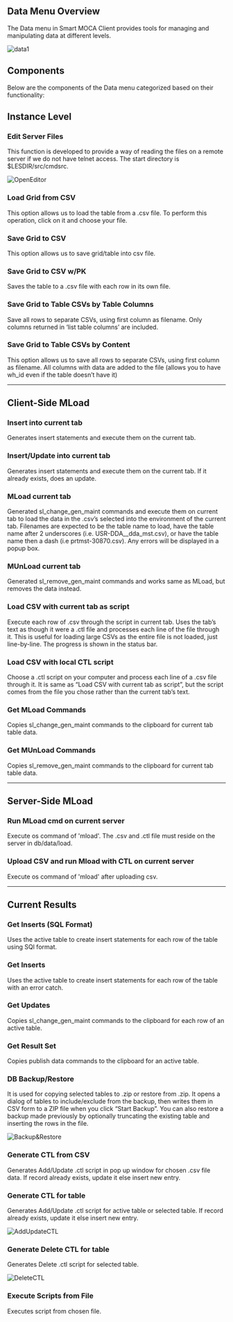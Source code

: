 ## Data Menu Overview

The Data menu in Smart MOCA Client provides tools for managing and manipulating data at different levels. 

![data1](../.attachments/data-menu/data1.png)

## Components

Below are the components of the Data menu categorized based on their functionality:

## Instance Level

### Edit Server Files

This function is developed to provide a way of reading the files on a remote server if we do not have telnet access. The start directory is $LESDIR/src/cmdsrc.

![OpenEditor](../.attachments/data-menu/openeditor.png)

### Load Grid from CSV

This option allows us to load the table from a .csv file. To perform this operation, click on it and choose your file.

### Save Grid to CSV

This option allows us to save grid/table into csv file. 

### Save Grid to CSV w/PK

Saves the table to a .csv file with each row in its own file.

### Save Grid to Table CSVs by Table Columns

Save all rows to separate CSVs, using first column as filename. Only columns returned in ‘list table columns’ are included.

### Save Grid to Table CSVs by Content

This option allows us to save all rows to separate CSVs, using first column as filename. All columns with data are added to the file (allows you to have wh_id even if the table doesn’t have it)

---

## Client-Side MLoad

### Insert into current tab

Generates insert statements and execute them on the current tab.

### Insert/Update into current tab

Generates insert statements and execute them on the current tab. If it already exists, does an update.

### MLoad current tab

Generated sl_change_gen_maint commands and execute them on current tab to load the data in the .csv’s selected into the environment of the current tab. Filenames are expected to be the table name to load, have the table name after 2 underscores (i.e. USR-DDA__dda_mst.csv), or have the table name then a dash (i.e prtmst-30870.csv). Any errors will be displayed in a popup box.

### MUnLoad current tab

Generated sl_remove_gen_maint commands and works same as MLoad, but removes the data instead.

### Load CSV with current tab as script

Execute each row of .csv through the script in current tab. Uses the tab’s text as though it were a .ctl file and processes each line of the file through it. This is useful for loading large CSVs as the entire file is not loaded, just line-by-line. The progress is shown in the status bar.

### Load CSV with local CTL script

Choose a .ctl script on your computer and process each line of a .csv file through it. It is same as “Load CSV with current tab as script”, but the script comes from the file you chose rather than the current tab’s text.

### Get MLoad Commands

Copies sl_change_gen_maint commands to the clipboard for current tab table data.

### Get MUnLoad Commands

Copies sl_remove_gen_maint commands to the clipboard for current tab table data.

---

## Server-Side MLoad

### Run MLoad cmd on current server

Execute os command of 'mload'. The .csv and .ctl file must reside on the server in db/data/load.

### Upload CSV and run Mload with CTL on current server

Execute os command of 'mload' after uploading csv.

---

## Current Results

### Get Inserts (SQL Format)

Uses the active table to create insert statements for each row of the table using SQl format.

### Get Inserts

Uses the active table to create insert statements for each row of the table with an error catch.

### Get Updates

Copies sl_change_gen_maint commands to the clipboard for each row of an active table.

### Get Result Set

Copies publish data commands to the clipboard for an active table.

### DB Backup/Restore

It is used for copying selected tables to .zip or restore from .zip. It opens a dialog of tables to include/exclude from the backup, then writes them in CSV form to a ZIP file when you click “Start Backup”. You can also restore a backup made previously by optionally truncating the existing table and inserting the rows in the file.

![Backup&Restore](./../.attachments/data-menu/Backup&Restore.png)

### Generate CTL from CSV

Generates Add/Update .ctl script in pop up window for chosen .csv file data. If record already exists, update it else insert new entry.

### Generate CTL for table

Generates Add/Update .ctl script for active table or selected table. If record already exists, update it else insert new entry.

![AddUpdateCTL](./../.attachments/data-menu/addctl.png)

### Generate Delete CTL for table

Generates Delete .ctl script for selected table.

![DeleteCTL](./../.attachments/data-menu/deletectl.png)

### Execute Scripts from File

Executes script from chosen file.